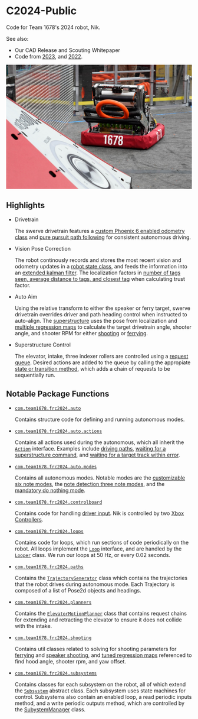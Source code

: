 # C2024-Public
Code for Team 1678's 2024 robot, Nik.

See also:
- Our CAD Release and Scouting Whitepaper
- Code from [2023](https://github.com/frc1678/C2023-Public/), and [2022](https://github.com/frc1678/C2022-Public/).

![Robot Image](/images/Champs.jpg)

## Highlights
- Drivetrain

    The swerve drivetrain features a [custom Phoenix 6 enabled odometry class](/src/main/java/com/team1678/frc2024/subsystems/WheelTracker.java) and [pure pursuit path following](/src/main/java/com/team1678/lib/swerve/DriveMotionPlanner.java) for consistent autonomous driving.

- Vision Pose Correction

    The robot continously records and stores the most recent vision and odometry updates in a [robot state class](/src/main/java/com/team1678/frc2024/RobotState.java#L33), and feeds the information into an [extended kalman filter](/src/main/java/com/team1678/frc2024/RobotState.java#L114). The localization factors in [number of tags seen, average distance to tags, and closest tag](/src/main/java/com/team1678/frc2024/subsystems/vision/VisionDevice.java#L69) when calculating trust factor.

- Auto Aim

    Using the relative transform to either the speaker or ferry target, swerve drivetrain overrides driver and path heading control when instructed to auto-align. The [superstructure](/src/main/java/com/team1678/frc2024/subsystems/Superstructure.java) uses the pose from localization and [multiple regression maps](/src/main/java/com/team1678/frc2024/shooting/RegressionMaps.java) to calculate the target drivetrain angle, shooter angle, and shooter RPM for either [shooting](/src/main/java/com/team1678/frc2024/shooting/ShootingUtil.java) or [ferrying](/src/main/java/com/team1678/frc2024/shooting/FerryUtil.java).

- Superstructure Control

    The elevator, intake, three indexer rollers are controlled using a [request queue](/src/main/java/com/team1678/lib/requests/). Desired actions are added to the queue by calling the appropiate [state or transition method](/src/main/java/com/team1678/frc2024/subsystems/Superstructure.java#L367), which adds a chain of requests to be sequentially run.

## Notable Package Functions
- [`com.team1678.frc2024.auto`](/src/main/java/com/team1678/frc2024/auto/)

    Contains structure code for defining and running autonomous modes. 

- [`com.team1678.frc2024.auto.actions`](/src/main/java/com/team1678/frc2024/auto/actions)

    Contains all actions used during the autonomous, which all inherit the [`Action`](/src/main/java/com/team1678/frc2024/auto/actions/Action.java) interface. Examples include  [driving paths](/src/main/java/com/team1678/frc2024/auto/actions/Action.java), [waiting for a superstructure command](/src/main/java/com/team1678/frc2024/auto/actions/WaitForSuperstructureAction.java), and [waiting for a target track within error](/src/main/java/com/team1678/frc2024/auto/actions/WaitForTargetTrackAction.java). 
- [`com.team1678.frc2024.auto.modes`](/src/main/java/com/team1678/frc2024/auto/modes/)

    Contains all autonomous modes. Notable modes are the [customizable six note modes](/src/main/java/com/team1678/frc2024/auto/modes/adaptive/AdaptiveSixMode.java), the [note detection three note modes](/src/main/java/com/team1678/frc2024/auto/modes/three/), and the [mandatory do nothing mode](/src/main/java/com/team1678/frc2024/auto/modes/DoNothingMode.java). 

- [`com.team1678.frc2024.controlboard`](/src/main/java/com/team1678/frc2024/controlboard/)

    Contains code for handling [driver input](/src/main/java/com/team1678/frc2024/controlboard/DriverControls.java). Nik is controlled by two [Xbox Controllers](/src/main/java/com/team1678/frc2024/controlboard/CustomXboxController.java).

- [`com.team1678.frc2024.loops`](/src/main/java/com/team1678/frc2024/loops/)

    Contains code for loops, which run sections of code periodically on the robot. All loops implement the [`Loop`](/src/main/java/com/team1678/frc2024/loops/Loop.java) interface, and are handled by the [`Looper`](/src/main/java/com/team1678/frc2024/loops/Looper.java) class. We run our loops at 50 Hz, or every 0.02 seconds.

- [`com.team1678.frc2024.paths`](/src/main/java/com/team1678/frc2024/paths)

    Contains the [`TrajectoryGenerator`](/src/main/java/com/team1678/frc2024/paths/TrajectoryGenerator.java) class which contains the trajectories that the robot drives during autonomous mode. Each Trajectory is composed of a list of Pose2d objects and headings.

- [`com.team1678.frc2024.planners`](/src/main/java/com/team1678/frc2024/planners)

    Contains the [`ElevatorMotionPlanner`](/src/main/java/com/team1678/frc2024/planners/ElevatorMotionPlanner.java) class that contains request chains for extending and retracting the elevator to ensure it does not collide with the intake.

- [`com.team1678.frc2024.shooting`](/src/main/java/com/team1678/frc2024/shooting/)

    Contains util classes related to solving for shooting parameters for [ferrying](/src/main/java/com/team1678/frc2024/shooting/FerryUtil.java) and [speaker shooting](/src/main/java/com/team1678/frc2024/shooting/ShootingUtil.java), and [tuned regression maps](/src/main/java/com/team1678/frc2024/shooting/RegressionMaps.java) referenced to find hood angle, shooter rpm, and yaw offset.

- [`com.team1678.frc2024.subsystems`](/src/main/java/com/team1678/frc2024/subsystems/)

    Contains classes for each subsystem on the robot, all of which extend the [`Subsystem`](/src/main/java/com/team1678/frc2024/subsystems/Subsystem.java) abstract class. Each subsystem uses state machines for control. Subsystems also contain an enabled loop, a read periodic inputs method, and a write periodic outputs method, which are controlled by the [SubystemManager](/src/main/java/com/team1678/frc2024/SubsystemManager.java) class.